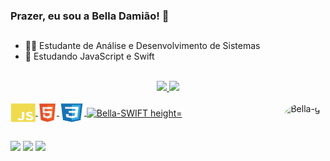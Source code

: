### Prazer, eu sou a Bella Damião! 💙
##

- 🧑‍🎓 Estudante de Análise e Desenvolvimento de Sistemas
- 🌱 Estudando JavaScript e Swift

<br>
 
<div align="center">
  <a href="https://github.com/rafaballerini">
  <img height="160em" src="https://github-readme-stats.vercel.app/api?username=belladamiao&show_icons=true&theme=dracula&include_all_commits=true&count_private=true"/>
  <img height="160em" src="https://github-readme-stats.vercel.app/api/top-langs/?username=belladamiao&layout=compact&langs_count=7&theme=dracula"/>
</div>

 <br>

<img align="center" alt="Bella-JS" height="30" width="40" src="https://raw.githubusercontent.com/devicons/devicon/master/icons/javascript/javascript-plain.svg">
<img align="center" alt="Bella-HTML" hight="30" width="30" src="https://raw.githubusercontent.com/devicons/devicon/master/icons/html5/html5-original.svg">
<img align="center" alt="Bella-CSS" height="30" width="40" src="https://raw.githubusercontent.com/devicons/devicon/master/icons/css3/css3-original.svg">
<img align="center" alt="Bella-SWIFT height="30" width="30" src="https://cdn.jsdelivr.net/gh/devicons/devicon/icons/swift/swift-original.svg">
 <img align="right" alt= "Bella-gif" height="150" style="border-radius:50px;" src="https://cdn.discordapp.com/attachments/882827119799967745/954230848826249256/picasion.com_392b7466174f129d5f6d33c52fff34dd.gif">
     
##

<div> 
  <a href="https://www.linkedin.com/in/isabella-damiao/" target="_blank"><img src="https://img.shields.io/badge/-LinkedIn-%230077B5?style=for-the-badge&logo=linkedin&logoColor=white" target="_blank"></a> 
  <a href = "mailto:belladamiao2@gmail.com"><img src="https://img.shields.io/badge/-Gmail-%23333?style=for-the-badge&logo=gmail&logoColor=white" target="_blank"></a>
  <a href="https://www.instagram.com/belladamiao_/?hl=en" target="_blank"><img src="https://img.shields.io/badge/-Instagram-%23E4405F?style=for-the-badge&logo=instagram&logoColor=white" target="_blank"></a>
  
  ##

</div>





